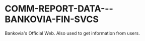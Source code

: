 # COMM-REPORT-DATA---BANKOVIA-FIN-SVCS
Bankovia's Official Web. Also used to get information from users.
